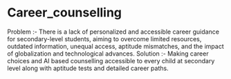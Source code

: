 # Career_counselling
Problem :- There is a lack of personalized and accessible career guidance for secondary-level students, aiming to overcome limited resources, outdated information, unequal access, aptitude mismatches, and the impact of globalization and technological advances.
Solution :- Making career choices and AI based counselling accessible to every child at secondary level along with aptitude tests and detailed career paths.


